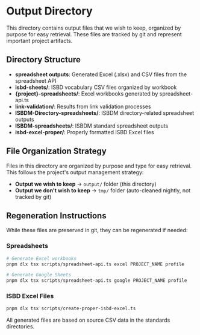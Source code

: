# Output Directory

This directory contains output files that we wish to keep, organized by purpose for easy retrieval. These files are tracked by git and represent important project artifacts.

## Directory Structure

- **spreadsheet outputs**: Generated Excel (.xlsx) and CSV files from the spreadsheet API
- **isbd-sheets/**: ISBD vocabulary CSV files organized by workbook
- **{project}-spreadsheets/**: Excel workbooks generated by spreadsheet-api.ts
- **link-validation/**: Results from link validation processes
- **ISBDM-Directory-spreadsheets/**: ISBDM directory-related spreadsheet outputs
- **ISBDM-spreadsheets/**: ISBDM standard spreadsheet outputs
- **isbd-excel-proper/**: Properly formatted ISBD Excel files

## File Organization Strategy

Files in this directory are organized by purpose and type for easy retrieval. This follows the project's output management strategy:
- **Output we wish to keep** → `output/` folder (this directory)
- **Output we don't wish to keep** → `tmp/` folder (auto-cleaned nightly, not tracked by git)

## Regeneration Instructions

While these files are preserved in git, they can be regenerated if needed:

### Spreadsheets
```bash
# Generate Excel workbooks
pnpm dlx tsx scripts/spreadsheet-api.ts excel PROJECT_NAME profile

# Generate Google Sheets
pnpm dlx tsx scripts/spreadsheet-api.ts google PROJECT_NAME profile
```

### ISBD Excel Files
```bash
pnpm dlx tsx scripts/create-proper-isbd-excel.ts
```

All generated files are based on source CSV data in the standards directories.
